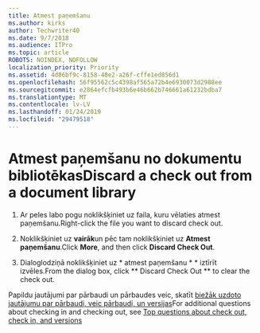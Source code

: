 ```yaml
---
title: Atmest paņemšanu
ms.author: kirks
author: Techwriter40
ms.date: 9/7/2018
ms.audience: ITPro
ms.topic: article
ROBOTS: NOINDEX, NOFOLLOW
localization_priority: Priority
ms.assetid: 4d86bf9c-8158-40e2-a26f-cffe1ed856d1
ms.openlocfilehash: 56f95562c5c4398af565a72b4e6930073d2988ee
ms.sourcegitcommit: e2864efcfb493b6e46b662b746661a61232bdba7
ms.translationtype: MT
ms.contentlocale: lv-LV
ms.lasthandoff: 01/24/2019
ms.locfileid: "29479518"
---
```

# <a name="discard-a-check-out-from-a-document-library"></a><span data-ttu-id="dc984-102">Atmest paņemšanu no dokumentu bibliotēkas</span><span class="sxs-lookup"><span data-stu-id="dc984-102">Discard a check out from a document library</span></span>

1. <span data-ttu-id="dc984-103">Ar peles labo pogu noklikšķiniet uz faila, kuru vēlaties atmest paņemšanu.</span><span class="sxs-lookup"><span data-stu-id="dc984-103">Right-click the file you want to discard check out.</span></span>
    
2. <span data-ttu-id="dc984-104">Noklikšķiniet uz **vairāk**un pēc tam noklikšķiniet uz **Atmest paņemšanu**.</span><span class="sxs-lookup"><span data-stu-id="dc984-104">Click **More**, and then click **Discard Check Out**.</span></span> 
    
3. <span data-ttu-id="dc984-105">Dialoglodziņā noklikšķiniet uz \* atmest paņemšanu \* \* iztīrīt izvēles.</span><span class="sxs-lookup"><span data-stu-id="dc984-105">From the dialog box, click \*\* Discard Check Out \*\* to clear the check out.</span></span> 
    
<span data-ttu-id="dc984-106">Papildu jautājumi par pārbaudi un pārbaudes veic, skatīt [biežāk uzdoto jautājumu par pārbaudi, veic pārbaudi, un versijas](https://go.microsoft.com/fwlink/?linkid=2018786)</span><span class="sxs-lookup"><span data-stu-id="dc984-106">For additional questions about checking in and checking out, see [Top questions about check out, check in, and versions](https://go.microsoft.com/fwlink/?linkid=2018786)</span></span>
  

